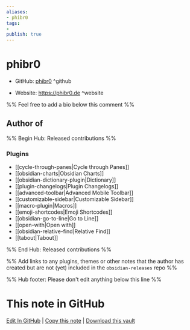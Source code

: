 ```yaml
---
aliases:
- phibr0
tags:
- 
publish: true
---
```


# phibr0

- GitHub: [phibr0](https://github.com/phibr0/) ^github
<!-- - Discord: `@` ^discord-->
- Website: <https://phibr0.de> ^website
<!-- - [[Publish sites|Publish site]]: ^publish-->

%% Feel free to add a bio below this comment %%


## Author of

%% Begin Hub: Released contributions %%
### Plugins
- [[cycle-through-panes|Cycle through Panes]]
- [[obsidian-charts|Obsidian Charts]]
- [[obsidian-dictionary-plugin|Dictionary]]
- [[plugin-changelogs|Plugin Changelogs]]
- [[advanced-toolbar|Advanced Mobile Toolbar]]
- [[customizable-sidebar|Customizable Sidebar]]
- [[macro-plugin|Macros]]
- [[emoji-shortcodes|Emoji Shortcodes]]
- [[obsidian-go-to-line|Go to Line]]
- [[open-with|Open with]]
- [[obsidian-relative-find|Relative Find]]
- [[tabout|Tabout]]

%% End Hub: Released contributions %%

%% Add links to any plugins, themes or other notes that the author has created but are not (yet) included in the `obsidian-releases` repo %%

<!--
### Unlisted plugins
-->

<!--
### Others

- 
-->

<!--
## Sponsor this author

- [[GitHub sponsors]]: [Sponsor @phibr0 on GitHub Sponsors](https://github.com/sponsors/phibr0) ^github-sponsor
- [[Buy me a coffee]]: ^buy-me-a-coffee
- [[PayPal]]: ^paypal
- [[Patreon]]: ^patreon

-->

<!--
## Follow this author

- [[YouTube Channels|On YouTube]]: ^youtube
- Twitter: ^twitter
- ...
-->

%% Hub footer: Please don't edit anything below this line %%

# This note in GitHub

<span class="git-footer">[Edit In GitHub](https://github.dev/obsidian-community/obsidian-hub/blob/main/01%20-%20Community/People/phibr0.md "git-hub-edit-note") | [Copy this note](https://raw.githubusercontent.com/obsidian-community/obsidian-hub/main/01%20-%20Community/People/phibr0.md "git-hub-copy-note") | [Download this vault](https://github.com/obsidian-community/obsidian-hub/archive/refs/heads/main.zip "git-hub-download-vault") </span>
